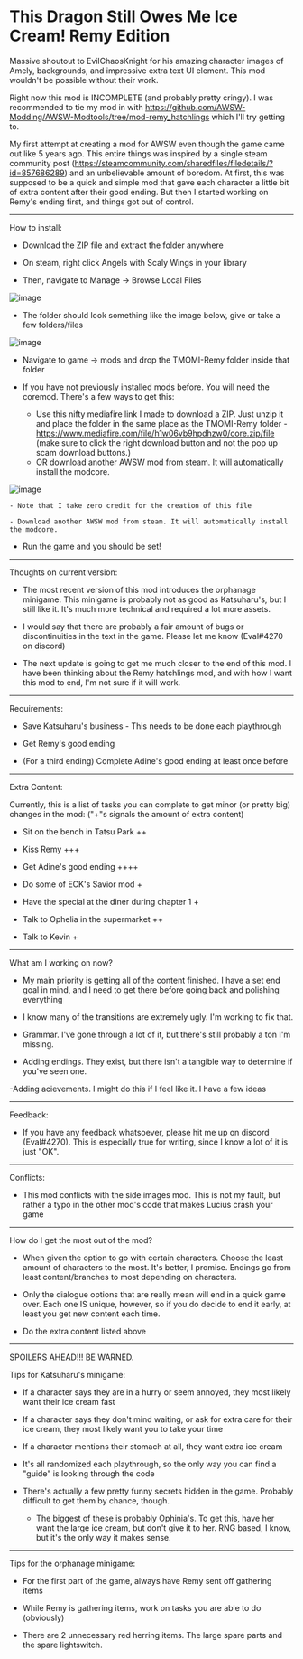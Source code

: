 # This Dragon Still Owes Me Ice Cream! Remy Edition

Massive shoutout to EvilChaosKnight for his amazing character images of Amely, backgrounds, and impressive extra text UI element. This mod wouldn't be possible without their work.

Right now this mod is INCOMPLETE (and probably pretty cringy). I was recommended to tie my mod in with https://github.com/AWSW-Modding/AWSW-Modtools/tree/mod-remy_hatchlings which I'll try getting to.

My first attempt at creating a mod for AWSW even though the game came out like 5 years ago. This entire things was inspired by a single steam community post (https://steamcommunity.com/sharedfiles/filedetails/?id=857686289) and an unbelievable amount of boredom. At first, this was supposed to be a quick and simple mod that gave each character a little bit of extra content after their good ending.
 But then I started working on Remy's ending first, and things got out of control.
 _______________________________________________________________________________________________

 How to install:

- Download the ZIP file and extract the folder anywhere

- On steam, right click Angels with Scaly Wings in your library

- Then, navigate to Manage -> Browse Local Files

![image](https://user-images.githubusercontent.com/66040554/126401579-c6d83459-4459-47a1-bcff-13593d9ab819.png)

- The folder should look something like the image below, give or take a few folders/files

![image](https://user-images.githubusercontent.com/66040554/126401778-a288a275-fafe-494a-936e-2a34c5042b20.png)

- Navigate to game -> mods and drop the TMOMI-Remy folder inside that folder

- If you have not previously installed mods before. You will need the coremod. There's a few ways to get this:
  - Use this nifty mediafire link I made to download a ZIP. Just unzip it and place the folder in the same place as the TMOMI-Remy folder - https://www.mediafire.com/file/h1w06vb9hpdhzw0/core.zip/file (make sure to click the right download button and not the pop up scam download buttons.)
  - OR download another AWSW mod from steam. It will automatically install the modcore.

![image](https://user-images.githubusercontent.com/66040554/126404558-b770c723-869c-4657-b1ac-7b1f2dd8a3c9.png)

    - Note that I take zero credit for the creation of this file

    - Download another AWSW mod from steam. It will automatically install the modcore.

- Run the game and you should be set!

 _______________________________________________________________________________________________

 Thoughts on current version:

 - The most recent version of this mod introduces the orphanage minigame. This minigame is probably not as good as Katsuharu's, but I still like it. It's much more technical and required a lot more assets.

 - I would say that there are probably a fair amount of bugs or discontinuities in the text in the game. Please let me know (Eval#4270 on discord)

 - The next update is going to get me much closer to the end of this mod. I have been thinking about the Remy hatchlings mod, and with how I want this mod to end, I'm not sure if it will work.

 _______________________________________________________________________________________________
 
 Requirements:
 
 - Save Katsuharu's business - This needs to be done each playthrough
 
 - Get Remy's good ending

 - (For a third ending) Complete Adine's good ending at least once before
 
 ________________________________________________________________________________________________
 
 Extra Content:
 
 Currently, this is a list of tasks you can complete to get minor (or pretty big) changes in the mod: ("+"s signals the amount of extra content)

- Sit on the bench in Tatsu Park ++

- Kiss Remy +++

- Get Adine's good ending ++++

- Do some of ECK's Savior mod +

- Have the special at the diner during chapter 1 +

- Talk to Ophelia in the supermarket ++

- Talk to Kevin +

 ________________________________________________________________________________________________

What am I working on now?

- My main priority is getting all of the content finished. I have a set end goal in mind, and I need to get there before going back and polishing everything

- I know many of the transitions are extremely ugly. I'm working to fix that.

- Grammar. I've gone through a lot of it, but there's still probably a ton I'm missing.

- Adding endings. They exist, but there isn't a tangible way to determine if you've seen one.

-Adding acievements. I might do this if I feel like it. I have a few ideas

 ________________________________________________________________________________________________

 Feedback:

 - If you have any feedback whatsoever, please hit me up on discord (Eval#4270). This is especially true for writing, since I know a lot of it is just "OK".

  ________________________________________________________________________________________________

 Conflicts:

 - This mod conflicts with the side images mod. This is not my fault, but rather a typo in the other mod's code that makes Lucius crash your game

 ________________________________________________________________________________________________


  How do I get the most out of the mod?

  - When given the option to go with certain characters. Choose the least amount of characters to the most. It's better, I promise. Endings go from least content/branches to most depending on characters.

  - Only the dialogue options that are really mean will end in a quick game over. Each one IS unique, however, so if you do decide to end it early, at least you get new content each time.

  - Do the extra content listed above

 ________________________________________________________________________________________________

SPOILERS AHEAD!!! BE WARNED.

  Tips for Katsuharu's minigame:

  - If a character says they are in a hurry or seem annoyed, they most likely want their ice cream fast

  - If a character says they don't mind waiting, or ask for extra care for their ice cream, they most likely want you to take your time

  - If a character mentions their stomach at all, they want extra ice cream

  - It's all randomized each playthrough, so the only way you can find a "guide" is looking through the code

  - There's actually a few pretty funny secrets hidden in the game. Probably difficult to get them by chance, though.
    
    - The biggest of these is probably Ophinia's. To get this, have her want the large ice cream, but don't give it to her. RNG based, I know, but it's the only way it makes sense.

 ________________________________________________________________________________________________

 Tips for the orphanage minigame:

 - For the first part of the game, always have Remy sent off gathering items

 - While Remy is gathering items, work on tasks you are able to do (obviously)

 - There are 2 unnecessary red herring items. The large spare parts and the spare lightswitch.